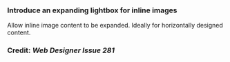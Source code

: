 ### Introduce an expanding lightbox for inline images
Allow inline image content to be expanded. Ideally for horizontally designed content.

### Credit: *Web Designer Issue 281*